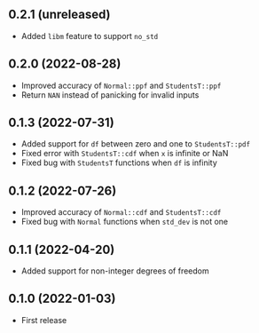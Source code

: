 ## 0.2.1 (unreleased)

- Added `libm` feature to support `no_std`

## 0.2.0 (2022-08-28)

- Improved accuracy of `Normal::ppf` and `StudentsT::ppf`
- Return `NAN` instead of panicking for invalid inputs

## 0.1.3 (2022-07-31)

- Added support for `df` between zero and one to `StudentsT::pdf`
- Fixed error with `StudentsT::cdf` when `x` is infinite or NaN
- Fixed bug with `StudentsT` functions when `df` is infinity

## 0.1.2 (2022-07-26)

- Improved accuracy of `Normal::cdf` and `StudentsT::cdf`
- Fixed bug with `Normal` functions when `std_dev` is not one

## 0.1.1 (2022-04-20)

- Added support for non-integer degrees of freedom

## 0.1.0 (2022-01-03)

- First release
